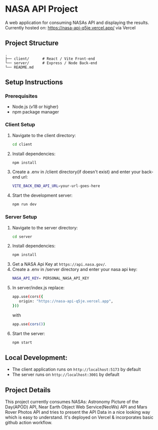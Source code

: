 # NASA API Project

A web application for consuming NASAs API and displaying the results.
Currently hosted on: https://nasa-api-q5je.vercel.app/ via Vercel

## Project Structure

```
.
├── client/      # React / Vite Front-end
└── server/      # Express / Node Back-end
└── README.md
```

## Setup Instructions

### Prerequisites
- Node.js (v18 or higher)
- npm package manager

### Client Setup
1. Navigate to the client directory:
   ```bash
   cd client
   ```
2. Install dependencies:
   ```bash
   npm install
   ```
3. Create a .env in /client directory(if doesn't exist) and enter your back-end url:
   ```bash
   VITE_BACK_END_API_URL=your-url-goes-here
   ```
4. Start the development server:
   ```bash
   npm run dev
   ```

### Server Setup
1. Navigate to the server directory:
   ```bash
   cd server
   ```
2. Install dependencies:
   ```bash
   npm install
   ```
3. Get a NASA Api Key at `https://api.nasa.gov/`. 
4. Create a .env in /server directory and enter your nasa api key:
    ```bash
   NASA_API_KEY= PERSONAL_NASA_API_KEY
   ```
5. In server/index.js replace:
   ```bash
   app.use(cors({
      origin: "https://nasa-api-q5je.vercel.app",
   }))
   ```
   with
   ```bash
   app.use(cors())
   ```
6. Start the server:
   ```bash
   npm start
   ```

## Local Development:
- The client application runs on `http://localhost:5173` by default
- The server runs on `http://localhost:3001` by default

## Project Details
This project currently consumes NASAs: Astronomy Picture of the Day(APOD) API, Near Earth Object Web Service(NeoWs) API and Mars Rover Photos API and tries to present the API Data in a nice looking way which is easy to understand. It's deployed on Vercel & incorporates basic github action workflow.
